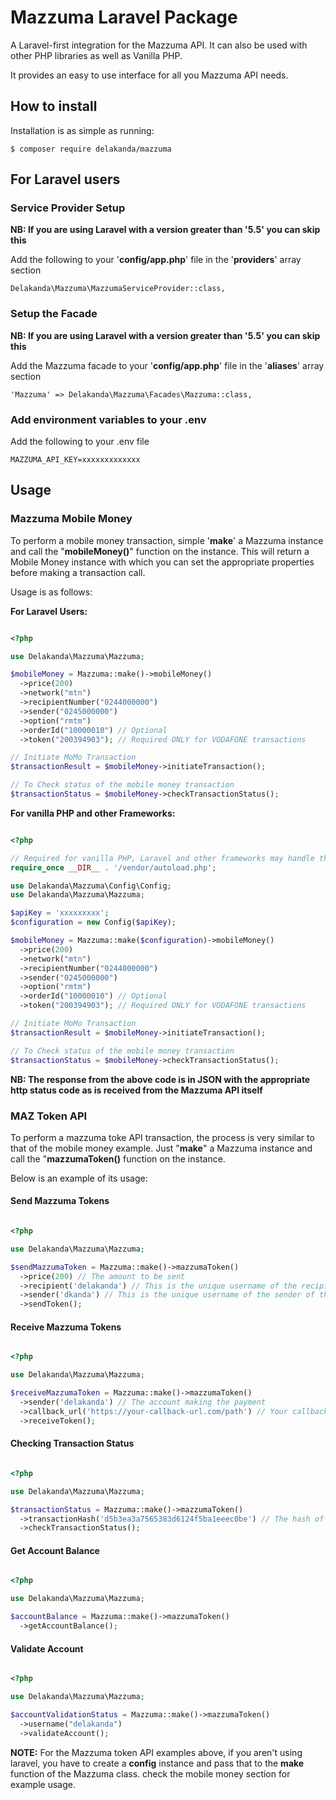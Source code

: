 # Mazzuma Laravel Package
A Laravel-first integration for the Mazzuma API. It can also be used with other PHP libraries as well as Vanilla PHP.

It provides an easy to use interface for all you Mazzuma API needs.

## How to install
Installation is as simple as running:

```
$ composer require delakanda/mazzuma
```

## For Laravel users

### Service Provider Setup
**NB: If you are using Laravel with a version greater than '5.5' you can skip this**

Add the following to your '**config/app.php**' file in the '**providers**' array section

```
Delakanda\Mazzuma\MazzumaServiceProvider::class,
```

### Setup the Facade
**NB: If you are using Laravel with a version greater than '5.5' you can skip this**

Add the Mazzuma facade to your '**config/app.php**' file in the '**aliases**' array section

```
'Mazzuma' => Delakanda\Mazzuma\Facades\Mazzuma::class,
```

### Add environment variables to your .env
Add the following to your .env file

```
MAZZUMA_API_KEY=xxxxxxxxxxxxx
```

## Usage

### Mazzuma Mobile Money
To perform a mobile money transaction, simple '**make**' a Mazzuma instance and call the "**mobileMoney()**" function on the instance. This will return a Mobile Money instance with which you can set the appropriate properties before making a transaction call.

Usage is as follows:


**For Laravel Users:**

```php

<?php

use Delakanda\Mazzuma\Mazzuma;

$mobileMoney = Mazzuma::make()->mobileMoney()
  ->price(200)
  ->network("mtn")
  ->recipientNumber("0244000000")
  ->sender("0245000000")
  ->option("rmtm")
  ->orderId("10000010") // Optional 
  ->token("200394903"); // Required ONLY for VODAFONE transactions

// Initiate MoMo Transaction
$transactionResult = $mobileMoney->initiateTransaction();

// To Check status of the mobile money transaction
$transactionStatus = $mobileMoney->checkTransactionStatus();

```

**For vanilla PHP and other Frameworks:**

```php

<?php

// Required for vanilla PHP, Laravel and other frameworks may handle this already
require_once __DIR__ . '/vendor/autoload.php';

use Delakanda\Mazzuma\Config\Config;
use Delakanda\Mazzuma\Mazzuma;

$apiKey = 'xxxxxxxxx';
$configuration = new Config($apiKey);

$mobileMoney = Mazzuma::make($configuration)->mobileMoney()
  ->price(200)
  ->network("mtn")
  ->recipientNumber("0244000000")
  ->sender("0245000000")
  ->option("rmtm")
  ->orderId("10000010") // Optional 
  ->token("200394903"); // Required ONLY for VODAFONE transactions

// Initiate MoMo Transaction
$transactionResult = $mobileMoney->initiateTransaction();

// To Check status of the mobile money transaction
$transactionStatus = $mobileMoney->checkTransactionStatus();

```

**NB: The response from the above code is in JSON with the appropriate http status code as is received from the Mazzuma API itself**

### MAZ Token API

To perform a mazzuma toke API transaction, the process is very similar to that of the mobile money example. Just "**make**" a Mazzuma instance and call the "**mazzumaToken()** function on the instance.

Below is an example of its usage:

#### Send Mazzuma Tokens

```php

<?php

use Delakanda\Mazzuma\Mazzuma;

$sendMazzumaToken = Mazzuma::make()->mazzumaToken()
  ->price(200) // The amount to be sent
  ->recipient('delakanda') // This is the unique username of the recipient of the transaction.
  ->sender('dkanda') // This is the unique username of the sender of the transaction.
  ->sendToken();

```

#### Receive Mazzuma Tokens

```php

<?php

use Delakanda\Mazzuma\Mazzuma;

$receiveMazzumaToken = Mazzuma::make()->mazzumaToken()
  ->sender('delakanda') // The account making the payment
  ->callback_url('https://your-callback-url.com/path') // Your callback URL
  ->receiveToken();

```

#### Checking Transaction Status

```php

<?php

use Delakanda\Mazzuma\Mazzuma;

$transactionStatus = Mazzuma::make()->mazzumaToken()
  ->transactionHash('d5b3ea3a7565383d6124f5ba1eeec0be') // The hash of the transaction you want to check.
  ->checkTransactionStatus();

```

#### Get Account Balance

```php

<?php

use Delakanda\Mazzuma\Mazzuma;

$accountBalance = Mazzuma::make()->mazzumaToken()
  ->getAccountBalance();

```

#### Validate Account

```php

<?php

use Delakanda\Mazzuma\Mazzuma;

$accountValidationStatus = Mazzuma::make()->mazzumaToken()
  ->username("delakanda")
  ->validateAccount();

```

**NOTE:** For the Mazzuma token API examples above, if you aren't using laravel, you have to create a **config** instance and pass that to the **make** function of the Mazzuma class. check the mobile money section for example usage.
